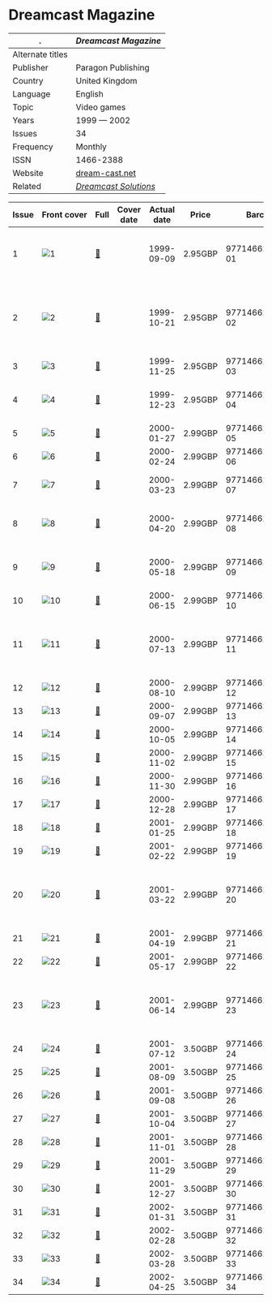 # Dreamcast Magazine

. | _Dreamcast Magazine_
--- | ---
Alternate titles | 
Publisher | Paragon Publishing
Country | United Kingdom
Language | English
Topic | Video games
Years | 1999 &mdash; 2002
Issues | 34
Frequency | Monthly
ISSN | 1466-2388
Website | [dream-cast.net][web]
Related | _[Dreamcast Solutions](Dreamcast%20Solutions.md)_

Issue | Front&nbsp;cover | Full | Cover date | Actual date | Price | Barcode | Extras
----- | ---------------- | ---- | ---------- | ----------- | ----- | ------- | ------
1|![1](dcmag/01.png)|[🔗][1]||1999-09-09|2.95GBP|9771466238009-01|Dreamcast Solutions Sonic Adventure booklet
2|![2](dcmag/02.png)|[🔗][2]||1999-10-21|2.95GBP|9771466238009-02|![2](dcmag/02e.png)<br>Dreamcast Solutions Virtua Fighter 3tb booklet
3|![3](dcmag/03.png)|[🔗][3]||1999-11-25|2.95GBP|9771466238009-03|
4|![4](dcmag/04.png)|[🔗][4]||1999-12-23|2.95GBP|9771466238009-04|![4](dcmag/04e.png)<br>A-Z of Dreamcast book
5|![5](dcmag/05.png)|[🔗][5]||2000-01-27|2.99GBP|9771466238016-05|
6|![6](dcmag/06.png)|[🔗][6]||2000-02-24|2.99GBP|9771466238016-06|
7|![7](dcmag/07.png)|[🔗][7]||2000-03-23|2.99GBP|9771466238016-07|![7](dcmag/07e.png)<br>Dreamcast Tips book
8|![8](dcmag/08.png)|[🔗][8]||2000-04-20|2.99GBP|9771466238016-08|![8](dcmag/08e.png)<br>A-Z of Dreamcast book
9|![9](dcmag/09.png)|[🔗][9]||2000-05-18|2.99GBP|9771466238016-09|![9](dcmag/09e.png)<br>DC-Online book
10|![10](dcmag/10.png)|[🔗][10]||2000-06-15|2.99GBP|9771466238016-10|Audio CD
11|![11](dcmag/11.png)|[🔗][11]||2000-07-13|2.99GBP|9771466238016-11|![11](dcmag/11e.png)<br>Complete A-Z of Dreamcast Cheats book
12|![12](dcmag/12.png)|[🔗][12]||2000-08-10|2.99GBP|9771466238016-12|Poster
13|![13](dcmag/13.png)|[🔗][13]||2000-09-07|2.99GBP|9771466238016-13|Book
14|![14](dcmag/14.png)|[🔗][14]||2000-10-05|2.99GBP|9771466238016-14|
15|![15](dcmag/15.png)|[🔗][15]||2000-11-02|2.99GBP|9771466238016-15|
16|![16](dcmag/16.png)|[🔗][16]||2000-11-30|2.99GBP|9771466238016-16|
17|![17](dcmag/17.png)|[🔗][17]||2000-12-28|2.99GBP|9771466238016-17|CD-ROM
18|![18](dcmag/18.png)|[🔗][18]||2001-01-25|2.99GBP|9771466238016-18|
19|![19](dcmag/19.png)|[🔗][19]||2001-02-22|2.99GBP|9771466238016-19|
20|![20](dcmag/20.png)|[🔗][20]||2001-03-22|2.99GBP|9771466238016-20|![20](dcmag/20e.png)<br>Complete A-Z of Dreamcast Cheats book
21|![21](dcmag/21.png)|[🔗][21]||2001-04-19|2.99GBP|9771466238016-21|
22|![22](dcmag/22.png)|[🔗][22]||2001-05-17|2.99GBP|9771466238016-22|
23|![23](dcmag/23.png)|[🔗][23]||2001-06-14|2.99GBP|9771466238016-23|![23](dcmag/23e.png)<br>Complete A-Z of Dreamcast Cheats book
24|![24](dcmag/24.png)|[🔗][24]||2001-07-12|3.50GBP|9771466238023-24|CD-ROM
25|![25](dcmag/25.png)|[🔗][25]||2001-08-09|3.50GBP|9771466238023-25|
26|![26](dcmag/26.png)|[🔗][26]||2001-09-08|3.50GBP|9771466238023-26|
27|![27](dcmag/27.png)|[🔗][27]||2001-10-04|3.50GBP|9771466238023-27|
28|![28](dcmag/28.png)|[🔗][28]||2001-11-01|3.50GBP|9771466238023-28|
29|![29](dcmag/29.png)|[🔗][29]||2001-11-29|3.50GBP|9771466238023-29|
30|![30](dcmag/30.png)|[🔗][30]||2001-12-27|3.50GBP|9771466238023-30|
31|![31](dcmag/31.png)|[🔗][31]||2002-01-31|3.50GBP|9771466238023-31|
32|![32](dcmag/32.png)|[🔗][32]||2002-02-28|3.50GBP|9771466238023-32|
33|![33](dcmag/33.png)|[🔗][33]||2002-03-28|3.50GBP|9771466238023-33|
34|![34](dcmag/34.png)|[🔗][34]||2002-04-25|3.50GBP|9771466238023-34|

[1]: https://archive.org/details/Dreamcast_Magazine_No_01_1999-09_Paragon_Publishing_GB
[2]: https://archive.org/details/Dreamcast_Magazine_No_02_1999-10_Paragon_Publishing_GB
[3]: https://archive.org/details/Dreamcast_Magazine_No_03_1999-11_Paragon_Publishing_GB
[4]: https://archive.org/details/Dreamcast_Magazine_No_04_1999-12_Paragon_Publishing_GB
[5]: https://archive.org/details/DreamcastMagazineNo05200001ParagonPublishingGB
[6]: https://archive.org/details/dreamcast-magazine-uk-06
[7]: https://archive.org/details/dreamcast-magazine-uk-07
[8]: https://archive.org/details/dreamcast-magazine-uk-08
[9]: https://archive.org/details/dreamcast-magazine-uk-09
[10]: https://archive.org/details/dreamcastmagazine10
[11]: https://archive.org/details/dreamcast-magazine-uk-11
[12]: https://archive.org/details/dreamcast-magazine-uk-12
[13]: https://archive.org/details/dreamcast-magazine-uk-13
[14]: https://archive.org/details/dreamcast-magazine-14
[15]: https://archive.org/details/dreamcast-magazine-15
[16]: https://archive.org/details/dreamcastmagazine16
[17]: https://archive.org/details/dreamcastmagazine17
[18]: https://archive.org/details/dreamcastmagazine18
[19]: https://archive.org/details/dreamcastmagazine19
[20]: https://archive.org/details/dreamcastmagazine20
[21]: https://archive.org/details/dreamcastmagazine21
[22]: https://archive.org/details/dreamcastmagazine22
[23]: https://archive.org/details/dreamcastmagazine23
[24]: https://archive.org/details/dreamcastmagazine24
[25]: https://archive.org/details/dreamcastmagazine25
[26]: https://archive.org/details/dreamcastmagazine26
[27]: https://archive.org/details/dreamcastmagazine27
[28]: https://archive.org/details/dreamcast-magazine-28
[29]: https://archive.org/details/dreamcast-magazine-29
[30]: https://archive.org/details/dreamcast-magazine-uk-30
[31]: https://archive.org/details/dreamcast-magazine-31
[32]: https://archive.org/details/dreamcast-magazine-uk-32
[33]: https://archive.org/details/dreamcast-magazine-33
[34]: https://archive.org/details/Dreamcast_Magazine_No_34_2002-06_Paragon_Publishing_GB

[web]: https://web.archive.org/web/19991129052719/http://dream-cast.net/
